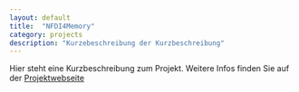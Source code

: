 ```yaml
---
layout: default
title:  "NFDI4Memory"
category: projects
description: "Kurzebeschreibung der Kurzbeschreibung"
---
```


Hier steht eine Kurzbeschreibung zum Projekt. Weitere Infos finden Sie auf der [Projektwebseite](https://4memory.de/)